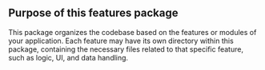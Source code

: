 ## Purpose of this features package

This package organizes the codebase based on the features or modules of your application. Each feature may have its own directory within this package, containing the necessary files related to that specific feature, such as logic, UI, and data handling.